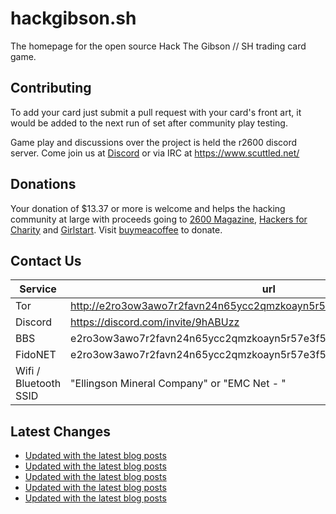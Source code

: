# hackgibson.sh
The homepage for the open source Hack The Gibson // SH trading card game.


## Contributing

To add your card just submit a pull request with your card's front art, it would be added to the next run of set after community play testing.

Game play and discussions over the project is held the r2600 discord server. Come join us at [Discord](https://discord.com/invite/9hABUzz) or via IRC at https://www.scuttled.net/


## Donations

Your donation of $13.37 or more is welcome and helps the hacking community at large with proceeds going to [2600 Magazine](https://2600.com/), [Hackers for Charity](https://hackersforcharity.org) and [Girlstart](https://girlstart.org).  Visit [buymeacoffee](https://www.buymeacoffee.com/hackgibson.sh) to donate.


## Contact Us

Service | url
-|-
Tor | http://e2ro3ow3awo7r2favn24n65ycc2qmzkoayn5r57e3f56nvjwdcgg32ad.onion
Discord | https://discord.com/invite/9hABUzz
BBS | e2ro3ow3awo7r2favn24n65ycc2qmzkoayn5r57e3f56nvjwdcgg32ad.onion:23
FidoNET | e2ro3ow3awo7r2favn24n65ycc2qmzkoayn5r57e3f56nvjwdcgg32ad.onion:24554
Wifi / Bluetooth SSID | "Ellingson Mineral Company" or "EMC Net - <fidonet address>"

## Latest Changes
<!-- BLOG-POST-LIST:START -->
- [Updated with the latest blog posts](https://github.com/DFW2600/hackgibson.sh/commit/00be05359bc5507bf8de9dcdd6e69eda7d506349)
- [Updated with the latest blog posts](https://github.com/DFW2600/hackgibson.sh/commit/3a3a50e5eaabcc714aa61e8a30d2ae9a1feb4b89)
- [Updated with the latest blog posts](https://github.com/DFW2600/hackgibson.sh/commit/8bfef0f789d64290a467beadeaa08271aebdfe54)
- [Updated with the latest blog posts](https://github.com/DFW2600/hackgibson.sh/commit/3b9be40af087c689d2737edc1d2bb6a0b36c196d)
- [Updated with the latest blog posts](https://github.com/DFW2600/hackgibson.sh/commit/732e197d4b8b27638841e96168332d2f0caeba50)
<!-- BLOG-POST-LIST:END -->
